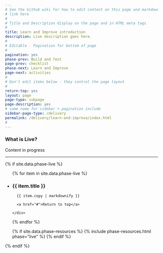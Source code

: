 ```yaml
---
# See the Github wiki for how to edit content on this page and markdown styles you can use:
# link here
#
# Title and Description display on the page and in HTML meta tags
#
title: Learn and Improve introduction
description: Live description goes here.
#
# Editable - Pagination for bottom of page
#
pagination: yes
phase-prev: Build and Test
page-prev: checklist
phase-next: Learn and Improve
page-next: activities
#
# Don't edit items below - they control the page layout
#
return-top: yes
layout: page
page-type: subpage
page-description: yes
# same name for sidebar + pagination include
sidebar-page-type: /delivery
permalink: /delivery/learn-and-improve/index.html
#
---
```


### What is Live?

Content in progress

<hr>

{% if site.data.phase-live %}

<ul class="usa-accordion secondary-accordion">

  {% for item in site.data.phase-live %}

  <li>
    <h3 id="{{ item.title | downcase | replace: ' ', '-' }}" class="usa-accordion-button"
      aria-expanded="false"
      aria-controls="{{ item.number }}">
      {{ item.title }}
    </h3>
    <div id="{{ item.number }}" class="usa-accordion-content secondary-accordion-content">

      {{ item.copy | markdownify }}

      <a href="#">Return to top</a>

    </div>

  </li>

  {% endfor %}

  {% if site.data.phase-resources %}
    {% include phase-resources.html phase="live" %}
  {% endif %}

</ul>

{% endif %}
